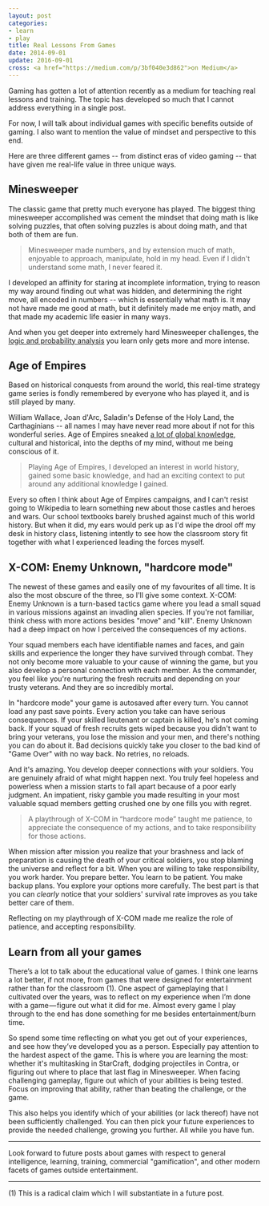 ```yaml
---
layout: post
categories:
- learn
- play
title: Real Lessons From Games
date: 2014-09-01
update: 2016-09-01
cross: <a href="https://medium.com/p/3bf040e3d862">on Medium</a>
---
```


Gaming has gotten a lot of attention recently as a medium for teaching real lessons and training. The topic has developed so much that I cannot address everything in a single post. 

For now, I will talk about individual games with specific benefits outside of gaming. I also want to mention the value of mindset and perspective to this end.

Here are three different games -- from distinct eras of video gaming -- that have given me real-life value in three unique ways.

## Minesweeper
The classic game that pretty much everyone has played. The biggest thing minesweeper accomplished was cement the mindset that doing math is like solving puzzles, that often solving puzzles is about doing math, and that both of them are fun. 

> Minesweeper made numbers, and by extension much of math, enjoyable to approach, manipulate, hold in my head. Even if I didn't understand some math, I never feared it.

I developed an affinity for staring at incomplete information, trying to reason my way around finding out what was hidden, and determining the right move, all encoded in numbers -- which is essentially what math is. It may not have made me good at math, but it definitely made me enjoy math, and that made my academic life easier in many ways.

And when you get deeper into extremely hard Minesweeper challenges, the [logic and probability analysis](http://nothings.org/games/minesweeper/) you learn only gets more and more intense.

## Age of Empires
Based on historical conquests from around the world, this real-time strategy game series is fondly remembered by everyone who has played it, and is still played by many.

William Wallace, Joan d'Arc, Saladin's Defense of the Holy Land, the Carthaginians -- all names I may have never read more about if not for this wonderful series. Age of Empires sneaked [a lot of global knowledge](http://ageofempires.wikia.com/wiki/Campaign), cultural and historical, into the depths of my mind, without me being conscious of it. 

> Playing Age of Empires, I developed an interest in world history, gained some basic knowledge, and had an exciting context to put around any additional knowledge I gained.

Every so often I think about Age of Empires campaigns, and I can't resist going to Wikipedia to learn something new about those castles and heroes and wars. Our school textbooks barely brushed against much of this world history. But when it did, my ears would perk up as I'd wipe the drool off my desk in history class, listening intently to see how the classroom story fit together with what I experienced leading the forces myself.

## X-COM: Enemy Unknown, "hardcore mode"
The newest of these games and easily one of my favourites of all time. It is also the most obscure of the three, so I'll give some context. X-COM: Enemy Unknown is a turn-based tactics game where you lead a small squad in various missions against an invading alien species. If you're not familiar, think chess with more actions besides "move" and "kill". Enemy Unknown had a deep impact on how I perceived the consequences of my actions.

Your squad members each have identifiable names and faces, and gain skills and experience the longer they have survived through combat. They not only become more valuable to your cause of winning the game, but you also develop a personal connection with each member. As the commander, you feel like you're nurturing the fresh recruits and depending on your trusty veterans. And they are so incredibly mortal.

In "hardcore mode" your game is autosaved after every turn. You cannot load any past save points. Every action you take can have serious consequences. If your skilled lieutenant or captain is killed, he's not coming back. If your squad of fresh recruits gets wiped because you didn't want to bring your veterans, you lose the mission and your men, and there's nothing you can do about it. Bad decisions quickly take you closer to the bad kind of "Game Over" with no way back. No retries, no reloads.

And it's amazing. You develop deeper connections with your soldiers. You are genuinely afraid of what might happen next. You truly feel hopeless and powerless when a mission starts to fall apart because of a poor early judgment. An impatient, risky gamble you made resulting in your most valuable squad members getting crushed one by one fills you with regret.

> A playthrough of X-COM in “hardcore mode” taught me patience, to appreciate the consequence of my actions, and to take responsibility for those actions.

When mission after mission you realize that your brashness and lack of preparation is causing the death of your critical soldiers, you stop blaming the universe and reflect for a bit. When you are willing to take responsibility, you work harder. You prepare better. You learn to be patient. You make backup plans. You explore your options more carefully. The best part is that you can *clearly* notice that your soldiers' survival rate improves as you take better care of them.

Reflecting on my playthrough of X-COM made me realize the role of patience, and accepting responsibility.

## Learn from all your games
There’s a lot to talk about the educational value of games. I think one learns a lot better, if not more, from games that were designed for entertainment rather than for the classroom (1). One aspect of gameplaying that I cultivated over the years, was to reflect on my experience when I’m done with a game — figure out what it did for me. Almost every game I play through to the end has done something for me besides entertainment/burn time.

So spend some time reflecting on what you get out of your experiences, and see how they’ve developed you as a person. Especially pay attention to the hardest aspect of the game. This is where you are learning the most: whether it's multitasking in StarCraft, dodging projectiles in Contra, or figuring out where to place that last flag in Minesweeper. When facing challenging gameplay, figure out which of your abilities is being tested. Focus on improving that ability, rather than beating the challenge, or the game.

This also helps you identify which of your abilities (or lack thereof) have not been sufficiently challenged. You can then pick your future experiences to provide the needed challenge, growing you further. All while you have fun.

- - -

Look forward to future posts about games with respect to general intelligence, learning, training, commercial "gamification", and other modern facets of games outside entertainment.

- - -

(1) This is a radical claim which I will substantiate in a future post.
